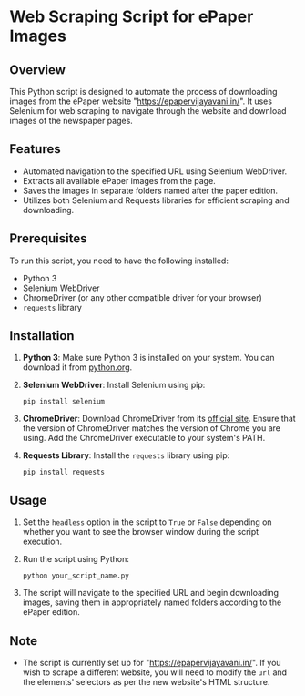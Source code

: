 
# Web Scraping Script for ePaper Images

## Overview
This Python script is designed to automate the process of downloading images from the ePaper website "https://epapervijayavani.in/". It uses Selenium for web scraping to navigate through the website and download images of the newspaper pages.

## Features
- Automated navigation to the specified URL using Selenium WebDriver.
- Extracts all available ePaper images from the page.
- Saves the images in separate folders named after the paper edition.
- Utilizes both Selenium and Requests libraries for efficient scraping and downloading.

## Prerequisites
To run this script, you need to have the following installed:
- Python 3
- Selenium WebDriver
- ChromeDriver (or any other compatible driver for your browser)
- `requests` library

## Installation
1. **Python 3**: Make sure Python 3 is installed on your system. You can download it from [python.org](https://www.python.org/downloads/).

2. **Selenium WebDriver**: Install Selenium using pip:
   ```
   pip install selenium
   ```

3. **ChromeDriver**: Download ChromeDriver from its [official site](https://sites.google.com/a/chromium.org/chromedriver/downloads). Ensure that the version of ChromeDriver matches the version of Chrome you are using. Add the ChromeDriver executable to your system's PATH.

4. **Requests Library**: Install the `requests` library using pip:
   ```
   pip install requests
   ```

## Usage
1. Set the `headless` option in the script to `True` or `False` depending on whether you want to see the browser window during the script execution.

2. Run the script using Python:
   ```
   python your_script_name.py
   ```
3. The script will navigate to the specified URL and begin downloading images, saving them in appropriately named folders according to the ePaper edition.

## Note
- The script is currently set up for "https://epapervijayavani.in/". If you wish to scrape a different website, you will need to modify the `url` and the elements' selectors as per the new website's HTML structure.


